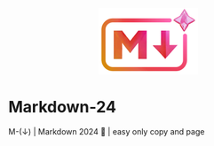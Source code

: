 <!-- logo IMG -->
<p align="center">
    <img width="180" src="./IMG/logo2.png">
  </a>
</p>

# Markdown-24
M-(↓) | Markdown 2024 🔽 | easy only copy and page


